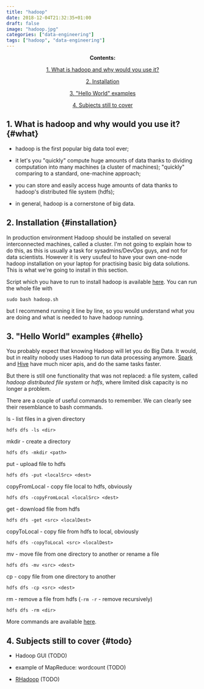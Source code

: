 ```yaml
---
title: "hadoop"
date: 2018-12-04T21:32:35+01:00
draft: false
image: "hadoop.jpg"
categories: ["data-engineering"]
tags: ["hadoop", "data-engineering"]
---
```


<center>

**Contents:**

[1. What is hadoop and why would you use it?](#what) 

[2. Installation](#installation)

[3. "Hello World" examples](#hello) 

[4. Subjects still to cover](#todo) 

</center>

## 1. What is hadoop and why would you use it? {#what}

* hadoop is the first popular big data tool ever;

* it let's you "quickly" compute huge amounts of data thanks to dividing computation into many machines (a cluster of machines); "quickly" comparing to a standard, one-machine approach;

* you can store and easily access huge amounts of data thanks to hadoop's distributed file system (hdfs);

* in general, hadoop is a cornerstone of big data.


## 2. Installation {#installation}

In production environment Hadoop should be installed on several interconnected machines, called a cluster. I'm not going to explain how to do this, as this is usually a task for sysadmins/DevOps guys, and not for data scientists. However it is very usufeul to have your own one-node hadoop installation on your laptop for practising basic big data solutions. This is what we're going to install in this section.

Script which you have to run to install hadoop is available [here](hadoop.sh). You can run the whole file with
```
sudo bash hadoop.sh
```
but I recommend running it line by line, so you would understand what you are doing and what is needed to have hadoop running.


## 3. "Hello World" examples {#hello}

You probably expect that knowing Hadoop will let you do Big Data. It would, but in reality nobody uses Hadoop to run data processing anymore. [Spark](https://tomis9.github.io/spark) and [Hive](https://tomis9.github.io/hive) have much nicer apis, and do the same tasks faster.

But there is still one functionality that was not replaced: a file system, called *hadoop distributed file system* or *hdfs*, where limited disk capacity is no longer a problem.


There are a couple of useful commands to remember. We can clearly see their resemblance to bash commands.

ls - list files in a given directory
```
hdfs dfs -ls <dir>
```

mkdir - create a directory
```
hdfs dfs -mkdir <path>
```

put - upload file to hdfs
```
hdfs dfs -put <localSrc> <dest>
```

copyFromLocal - copy file local to hdfs, obviously
```
hdfs dfs -copyFromLocal <localSrc> <dest>
```

get - download file from hdfs
```
hdfs dfs -get <src> <localDest>
```

copyToLocal - copy file from hdfs to local, obviously
```
hdfs dfs -copyToLocal <src> <localDest>
```

mv - move file from one directory to another or rename a file
```
hdfs dfs -mv <src> <dest>
```

cp - copy file from one directory to another
```
hdfs dfs -cp <src> <dest>
```

rm - remove a file from hdfs (`-rm -r` - remove recursively)
```
hdfs dfs -rm <dir>
```

More commands are available [here](https://data-flair.training/blogs/top-hadoop-hdfs-commands-tutorial/).

## 4. Subjects still to cover {#todo}

* Hadoop GUI (TODO)

* example of MapReduce: wordcount (TODO)

* [RHadoop](https://github.com/RevolutionAnalytics/RHadoop/wiki) (TODO)
